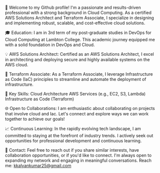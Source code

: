 🚀 Welcome to my Github profile! I'm a passionate and results-driven professional with a strong background in Cloud Computing. As a certified AWS Solutions Architect and Terraform Associate, I specialize in designing and implementing robust, scalable, and cost-effective cloud solutions.

🎓 Education:
I am in 3rd term of my post-graduate studies in DevOps for Cloud Computing at Lambton College. This academic journey equipped me with a solid foundation in DevOps and Cloud.

💡 AWS Solutions Architect:
Certified as an AWS Solutions Architect, I excel in architecting and deploying secure and highly available systems on the AWS cloud.

🔧 Terraform Associate:
As a Terraform Associate, I leverage Infrastructure as Code (IaC) principles to streamline and automate the deployment of infrastructure.

🚀 Key Skills:
Cloud Architecture
AWS Services (e.g., EC2, S3, Lambda)
Infrastructure as Code (Terraform)

🌐 Open to Collaborations:
I am enthusiastic about collaborating on projects that involve cloud and Iac. Let's connect and explore ways we can work together to achieve our goals!

📈 Continuous Learning:
In the rapidly evolving tech landscape, I am committed to staying at the forefront of industry trends. I actively seek out opportunities for professional development and continuous learning.

📧 Contact:
Feel free to reach out if you share similar interests, have collaboration opportunities, or if you'd like to connect. I'm always open to expanding my network and engaging in meaningful conversations.
Reach me: kkalyankumar25@gmail.com
